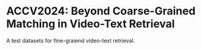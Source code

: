 #  ACCV2024: Beyond Coarse-Grained Matching in Video-Text Retrieval
A test datasets for fine-graiend video-text retrieval.
